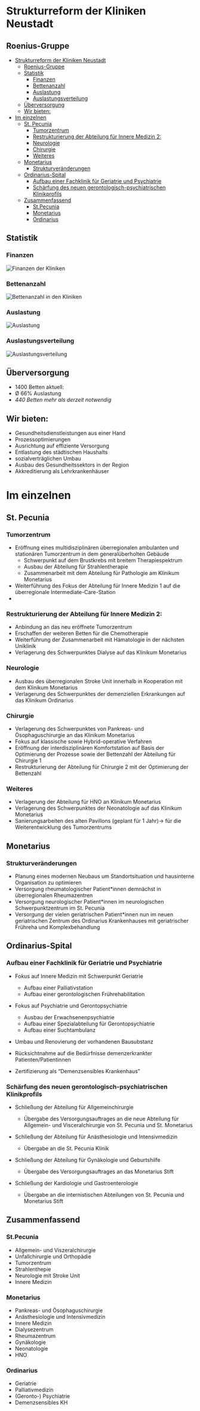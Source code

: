 # Strukturreform der Kliniken Neustadt
## Roenius-Gruppe

- [Strukturreform der Kliniken Neustadt](#strukturreform-der-kliniken-neustadt)
  * [Roenius-Gruppe](#roenius-gruppe)
  * [Statistik](#statistik)
    + [Finanzen](#finanzen)
    + [Bettenanzahl](#bettenanzahl)
    + [Auslastung](#auslastung)
    + [Auslastungsverteilung](#auslastungsverteilung)
  * [Überversorgung](#-berversorgung)
  * [Wir bieten:](#wir-bieten-)
- [Im einzelnen](#im-einzelnen)
  * [St. Pecunia](#st-pecunia)
    + [Tumorzentrum](#tumorzentrum)
    + [Restrukturierung der Abteilung für Innere Medizin 2:](#restrukturierung-der-abteilung-f-r-innere-medizin-2-)
    + [Neurologie](#neurologie)
    + [Chirurgie](#chirurgie)
    + [Weiteres](#weiteres)
  * [Monetarius](#monetarius)
    + [Strukturveränderungen](#strukturver-nderungen)
  * [Ordinarius-Spital](#ordinarius-spital)
    + [Aufbau einer Fachklinik für Geriatrie und Psychiatrie](#aufbau-einer-fachklinik-f-r-geriatrie-und-psychiatrie)
    + [Schärfung des neuen gerontologisch-psychiatrischen Klinikprofils](#sch-rfung-des-neuen-gerontologisch-psychiatrischen-klinikprofils)
  * [Zusammenfassend](#zusammenfassend)
    + [St.Pecunia](#stpecunia)
    + [Monetarius](#monetarius-1)
    + [Ordinarius](#ordinarius)


## Statistik

### Finanzen
![Finanzen der Kliniken](Finanzen.png)
### Bettenanzahl
![Bettenanzahl in den Kliniken](Betten.png)
### Auslastung
![Auslastung](Auslastung.png)
### Auslastungsverteilung
![Auslastungsverteilung](Auslastungsverteilung.png)
## Überversorgung


- 1400 Betten aktuell:
- Ø 66% Auslastung
- _440 Betten mehr als derzeit notwendig_


## Wir bieten:
- Gesundheitsdienstleistungen aus einer Hand
- Prozessoptimierungen
- Ausrichtung auf effiziente Versorgung
- Entlastung des städtischen Haushalts
- sozialverträglichen Umbau
- Ausbau des Gesundheitssektors in der Region
- Akkreditierung als Lehrkrankenhäuser

# Im einzelnen

## St. Pecunia

### Tumorzentrum
- Eröffnung eines multidisziplinären überregionalen ambulanten und stationären Tumorzentrum in dem generalüberholten Gebäude 
  - Schwerpunkt auf dem Brustkrebs mit breitem Therapiespektrum
  - Ausbau der Abteilung für Strahlentherapie
  - Zusammenarbeit mit dem Abteilung für Pathologie am Klinikum Monetarius
- Weiterführung des Fokus der Abteilung für Innere Medizin 1 auf die überregionale Intermediate-Care-Station
- 
### Restrukturierung der Abteilung für Innere Medizin 2:
- Anbindung an das neu eröffnete Tumorzentrum
- Erschaffen der weiteren Betten für die Chemotherapie
- Weiterführung der Zusammenarbeit mit Hämatologie in der nächsten Uniklinik
- Verlagerung des Schwerpunktes Dialyse auf das Klinikum Monetarius

### Neurologie

- Ausbau des überregionalen Stroke Unit innerhalb in Kooperation mit dem Klinikum Monetarius
- Verlagerung des Schwerpunktes der demenziellen Erkrankungen auf das Klinikum Ordinarius

### Chirurgie

- Verlagerung des Schwerpunktes von Pankreas- und Ösophaguschirurgie an das Klinikum Monetarius 
- Fokus auf klassische sowie Hybrid-operative Verfahren
- Eröffnung der interdisziplinären Komfortstation auf Basis der Optimierung der Prozesse sowie der Bettenzahl der Abteilung für Chirurgie 1
- Restrukturierung der Abteilung für Chirurgie 2 mit der Optimierung der Bettenzahl

### Weiteres
- Verlagerung der Abteilung für HNO an Klinikum Monetarius
- Verlagerung des Schwerpunktes der Neonatologie auf das Klinikum Monetarius 
- Sanierungsarbeiten des alten Pavillons (geplant für 1 Jahr)-> für die Weiterentwicklung des Tumorzentrums

## Monetarius

### Strukturveränderungen

- Planung eines modernen Neubaus um Standortsituation und hausinterne Organisation zu optimieren
- Versorgung rheumatologischer Patient*innen demnächst in überregionalen Rheumazentren 
- Versorgung neurologischer Patient*innen im neurologischen Schwerpunktzentrum im St. Pecunia
- Versorgung der vielen geriatrischen Patient*innen nun im neuen geriatrischen Zentrum des Ordinarius Krankenhauses mit geriatrischer Frühreha und Komplexbehandlung

## Ordinarius-Spital

### Aufbau einer Fachklinik für Geriatrie und Psychiatrie

- Fokus auf Innere Medizin mit Schwerpunkt Geriatrie
  - Aufbau einer Palliativstation
  - Aufbau einer gerontologischen Frührehabilitation

- Fokus auf Psychiatrie und Gerontopsychiatrie
  - Ausbau der Erwachsenenpsychiatrie
  - Aufbau einer Spezialabteilung für Gerontopsychiatrie
  - Aufbau einer Suchtambulanz

- Umbau und Renovierung der vorhandenen Bausubstanz
- Rücksichtnahme auf die Bedürfnisse demenzerkrankter Patienten/Patientinnen
- Zertifizierung als “Demenzsensibles Krankenhaus”


### Schärfung des neuen gerontologisch-psychiatrischen Klinikprofils

- Schließung der Abteilung für Allgemeinchirurgie
  - Übergabe des Versorgungsauftrages an die neue Abteilung für Allgemein- und Visceralchirurgie von St. Pecunia und St. Monetarius

- Schließung der Abteilung für Anästhesiologie und Intensivmedizin
  - Übergabe an die St. Pecunia Klinik

- Schließung der Abteilung für Gynäkologie und Geburtshilfe
  - Übergabe des Versorgungsauftrages an das Monetarius Stift 

- Schließung der Kardiologie und Gastroenterologie
  - Übergabe an die internistischen Abteilungen von St. Pecunia und Monetarius Stift 


## Zusammenfassend

### St.Pecunia

- Allgemein- und Viszeralchirurgie
- Unfallchirurgie und Orthopädie
- Tumorzentrum
- Strahlenthepie
- Neurologie mit Stroke Unit
- Innere Medizin

### Monetarius
- Pankreas- und Ösophaguschirurgie
- Anästhesiologie und Intensivmedizin
- Innere Medizin
- Dialysezentrum
- Rheumazentrum
- Gynäkologie
- Neonatologie
- HNO

### Ordinarius

- Geriatrie
- Palliativmedizin
- (Geronto-) Psychiatrie
- Demenzsensibles KH


